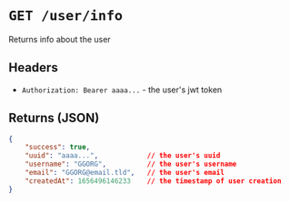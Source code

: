 # `GET /user/info`

Returns info about the user

## Headers
- `Authorization: Bearer aaaa...` - the user's jwt token

## Returns (JSON)
```json
{
	"success": true,
	"uuid": "aaaa...",            // the user's uuid
	"username": "GGORG",          // the user's username
	"email": "GGORG@email.tld",   // the user's email
	"createdAt": 1656496146233    // the timestamp of user creation
}
```
